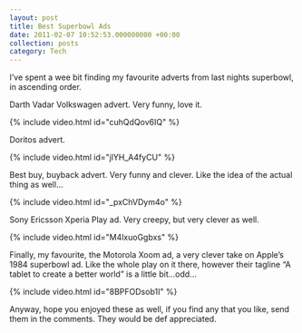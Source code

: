```yaml
---
layout: post
title: Best Superbowl Ads
date: 2011-02-07 10:52:53.000000000 +00:00
collection: posts
category: Tech
---
```


I’ve spent a wee bit finding my favourite adverts from last nights superbowl, in ascending order.

Darth Vadar Volkswagen advert. Very funny, love it.

{% include video.html id="cuhQdQov6IQ" %}

Doritos advert.

{% include video.html id="jlYH_A4fyCU" %}

Best buy, buyback advert. Very funny and clever. Like the idea of the actual thing as well…

{% include video.html id="_pxChVDym4o" %}

Sony Ericsson Xperia Play ad. Very creepy, but very clever as well.

{% include video.html id="M4lxuoGgbxs" %}

Finally, my favourite, the Motorola Xoom ad, a very clever take on Apple’s 1984 superbowl ad. Like the whole play on it there, however their tagline “A tablet to create a better world” is a little bit…odd…

{% include video.html id="8BPFODsob1I" %}

Anyway, hope you enjoyed these as well, if you find any that you like, send them in the comments. They would be def appreciated.
